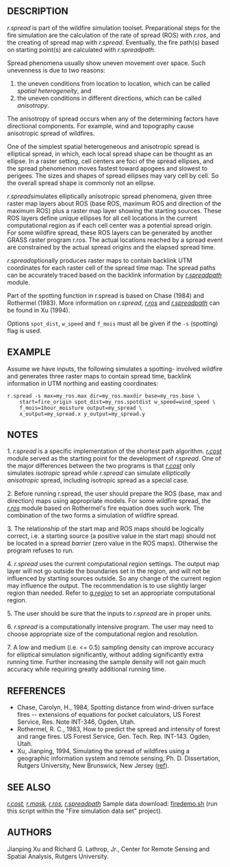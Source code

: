 ## DESCRIPTION

*r.spread* is part of the wildfire simulation toolset. Preparational
steps for the fire simulation are the calculation of the rate of spread
(ROS) with *r.ros*, and the creating of spread map with *r.spread*.
Eventually, the fire path(s) based on starting point(s) are calculated
with *r.spreadpath*.

Spread phenomena usually show uneven movement over space. Such
unevenness is due to two reasons:

1. the uneven conditions from location to location, which can be called
    *spatial heterogeneity*, and
2. the uneven conditions in different directions, which can be called
    *anisotropy*.

The anisotropy of spread occurs when any of the determining factors have
directional components. For example, wind and topography cause
anisotropic spread of wildfires.

One of the simplest spatial heterogeneous and anisotropic spread is
elliptical spread, in which, each local spread shape can be thought as
an ellipse. In a raster setting, cell centers are foci of the spread
ellipses, and the spread phenomenon moves fastest toward apogees and
slowest to perigees. The sizes and shapes of spread ellipses may vary
cell by cell. So the overall spread shape is commonly not an ellipse.

*r.spread*simulates elliptically anisotropic spread phenomena, given
three raster map layers about ROS (base ROS, maximum ROS and direction
of the maximum ROS) plus a raster map layer showing the starting
sources. These ROS layers define unique ellipses for all cell locations
in the current computational region as if each cell center was a
potential spread origin. For some wildfire spread, these ROS layers can
be generated by another GRASS raster program r.ros. The actual locations
reached by a spread event are constrained by the actual spread origins
and the elapsed spread time.

*r.spread*optionally produces raster maps to contain backlink UTM
coordinates for each raster cell of the spread time map. The spread
paths can be accurately traced based on the backlink information by
*[r.spreadpath](r.spreadpath.md)* module.

Part of the spotting function in r.spread is based on Chase (1984) and
Rothermel (1983). More information on *r.spread*, *[r.ros](r.ros.md)*
and *[r.spreadpath](r.spreadpath.md)* can be found in Xu (1994).

Options `spot_dist`, `w_speed` and `f_mois` must all be given if the
`-s` (spotting) flag is used.

## EXAMPLE

Assume we have inputs, the following simulates a spotting- involved
wildfire and generates three raster maps to contain spread time,
backlink information in UTM northing and easting coordinates:

```shell
r.spread -s max=my_ros.max dir=my_ros.maxdir base=my_ros.base \
    start=fire_origin spot_dist=my_ros.spotdist w_speed=wind_speed \
    f_mois=1hour_moisture output=my_spread \
    x_output=my_spread.x y_output=my_spread.y
```

## NOTES

1\. *r.spread* is a specific implementation of the shortest path
algorithm. *[r.cost](r.cost.md)* module served as the starting point for
the development of *r.spread*. One of the major differences between the
two programs is that *[r.cost](r.cost.md)* only simulates *isotropic*
spread while *r.spread* can simulate *elliptically anisotropic* spread,
including isotropic spread as a special case.

2\. Before running r.spread, the user should prepare the ROS (base, max
and direction) maps using appropriate models. For some wildfire spread,
the *[r.ros](r.ros.md)* module based on Rothermel's fire equation does
such work. The combination of the two forms a simulation of wildfire
spread.

3\. The relationship of the start map and ROS maps should be logically
correct, i.e. a starting source (a positive value in the start map)
should not be located in a spread *barrier* (zero value in the ROS
maps). Otherwise the program refuses to run.

4\. *r.spread* uses the current computational region settings. The
output map layer will not go outside the boundaries set in the region,
and will not be influenced by starting sources outside. So any change of
the current region may influence the output. The recommendation is to
use slightly larger region than needed. Refer to
*[g.region](g.region.md)* to set an appropriate computational region.

5\. The user should be sure that the inputs to *r.spread* are in proper
units.

6\. *r.spread* is a computationally intensive program. The user may need
to choose appropriate size of the computational region and resolution.

7\. A low and medium (i.e. \<= 0.5) sampling density can improve
accuracy for elliptical simulation significantly, without adding
significantly extra running time. Further increasing the sample density
will not gain much accuracy while requiring greatly additional running
time.

## REFERENCES

- Chase, Carolyn, H., 1984, Spotting distance from wind-driven surface
  fires -- extensions of equations for pocket calculators, US Forest
  Service, Res. Note INT-346, Ogden, Utah.
- Rothermel, R. C., 1983, How to predict the spread and intensity of
  forest and range fires. US Forest Service, Gen. Tech. Rep. INT-143.
  Ogden, Utah.
- Xu, Jianping, 1994, Simulating the spread of wildfires using a
  geographic information system and remote sensing, Ph. D. Dissertation,
  Rutgers University, New Brunswick, New Jersey
  ([ref](https://dl.acm.org/citation.cfm?id=921466)).

## SEE ALSO

*[r.cost](r.cost.md), [r.mask](r.mask.md), [r.ros](r.ros.md),
[r.spreadpath](r.spreadpath.md)* Sample data download:
[firedemo.sh](https://grass.osgeo.org/sampledata/firedemo_grass7.sh)
(run this script within the "Fire simulation data set" project).

## AUTHORS

Jianping Xu and Richard G. Lathrop, Jr., Center for Remote Sensing and
Spatial Analysis, Rutgers University.
